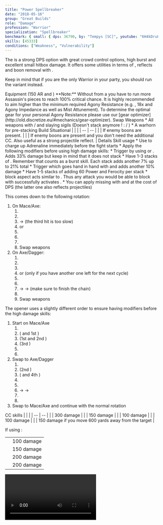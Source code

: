 ```yaml
---
title: "Power Spellbreaker"
date: "2018-05-16"
group: "Great Builds"
role: "Damage"
profession: "Warrior"
specialization: "Spellbreaker"
benchmark: { small: { dps: 36790, by: "Tempys [SC]", youtube: "6H4kDruLOeg" }}
skills: [45333]
conditions: ["Weakness", "Vulnerability"]
---
```


The <Specialization prefix="power" name="spellbreaker"/> is a strong DPS option with great crowd control options, high burst and excellent small hitbox damage. It offers some utilities in terms of <Condition name="vulnerability"/>, reflects and boon removal with <Skill id="45333"/>.

Keep in mind that if you are the only Warrior in your party, you should run the [<Specialization name="warrior" prefix="banner"/>](https://discretize.eu/builds/warrior/banner-warrior) variant instead.

<Divider>
Equipment (150 AR and <Trait id="1016" profession="ranger"/>)
</Divider>
<Grid>
<Row>
<Column>
**Note:** Without <Trait id="1016" profession="ranger"/> from a <Specialization name="druid"/> you have to run more Assassin's pieces to reach 100% critical chance. It is highly recommended to aim higher than the minimum required Agony Resistance (e.g. <Item id="70596"/>, 18x <Item id="37131"/> and Agony Impedance as well as Mist Attunement). To determine the optimal gear for your personal Agony Resistance please use our [gear optimizer](http://old.discretize.eu/#mechanics/gear-optimizer).
</Column>
</Row>

<Row>
<Column>
<Armor helmAffix="Assassin" helmId="48129" helmRune="Scholar" helmRuneId="24836" helmRuneCount="6" shouldersAffix="Assassin" shouldersId="48131" shouldersRune="Scholar" shouldersRuneId="24836" shouldersRuneCount="6" coatAffix="Berserker" coatId="48073" coatRune="Scholar" coatRuneId="24836" coatRuneCount="6" glovesAffix="Berserker" glovesId="48074" glovesRune="Scholar" glovesRuneId="24836" glovesRuneCount="6" leggingsAffix="Berserker" leggingsId="48076" leggingsRune="Scholar" leggingsRuneId="24836" leggingsRuneCount="6" bootsAffix="Berserker" bootsId="48072" bootsRune="Scholar" bootsRuneId="24836" bootsRuneCount="6"/>
</Column>

<Column>
<Weapons weapon1MainType="Mace" weapon1MainAffix="Berserker" weapon1MainId="46766" weapon1MainSigil1="Force" weapon1MainSigil1Id="24615" weapon1OffType="Axe" weapon1OffAffix="Berserker" weapon1OffId="46759" weapon1OffSigil="Impact" weapon1OffSigilId="24868" weapon2MainType="Axe" weapon2MainAffix="Berserker" weapon2MainId="46759" weapon2MainSigil1="Force" weapon2MainSigil1Id="24615" weapon2OffType="Dagger" weapon2OffAffix="Berserker" weapon2OffId="46760" weapon2OffSigil="Impact" weapon2OffSigilId="24868"/>
<Card>
<CardHeader>
Swap Weapons
</CardHeader>
<CardContent>
* All weapons with <Item id="36053" text="false"/> / <Item id="24615" text="false"/> and slaying sigils  
  (Doesn't stack anymore ! :<Item id="36053" text="false"/> / <Item id="36054" text="false"/>)
* A warhorn for pre-stacking
</CardContent>
</Card>
</Column>

<Column>
<Trinkets backItemAffix="Berserker" backItemId="49384" backItemStatId="161" accessory1Affix="Berserker" accessory1Id="39232" accessory2Affix="Berserker" accessory2Id="39233" amuletAffix="Berserker" amuletId="39273" ring1Affix="Berserker" ring1Id="75669" ring2Affix="Berserker" ring2Id="76024"/>

<Consumables foodId="41569" utilityId="77569" infusionId="37131"/>
</Column>
</Row>
</Grid>

<Divider>
Build
</Divider>

<Grid>
<Column width="9">
<Traits traits1Id="4" traits1="Strength" traits1Selected="1444,2000,1437" traits2Id="51" traits2="Discipline" traits2Selected="1413,1484,1369" traits3Id="61" traits3="Spellbreaker" traits3Selected="2107,2095,2060"/>
</Column>

<Column>
<Skills utilitySkill1="14402" utilitySkill2="14516" utilitySkill3="14502" utilitySkill4="14404" utilitySkill5="14483"/>

<Card>
<CardHeader>
Situational
</CardHeader>
<CardContent>
| | |
| -- | -- |
| <Trait id="2126" size="big" text="false"/> | If enemy boons are present. |
| <Skill id="45333" size="big" text="false"/> | If enemy boons are present and you don't need the additional CC. Also useful as a strong projectile reflect. |
</CardContent>
</Card>
</Column>
</Grid>

<Divider>
Details
</Divider>

<Grid>
<Column width="10">
<Card>
<CardHeader>
Skill usage
</CardHeader>
<CardContent>
* Use <Skill id="14402"/> to charge up Adrenaline immediately before the fight starts
* Apply the following modifiers before using high damage skills:
  * Trigger <Trait id="1444"/> by using <Skill id="14502"/> or <Skill id="14516"/>. Adds 33% damage but keep in mind that it does not stack
  * Have 1-3 stacks of <Trait id="1437"/>. Remember that <Skill id="44165"/> counts as a burst skill. Each stack adds another 7% up to 21% total
  * Trigger <Trait id="2060"/> which goes hand in hand with <Trait id="1437"/> and adds another 10% damage
  * Have 1-5 stacks of <Trait id="2130"/> adding 60 Power and Ferocity per stack
* <Skill id="44165"/> block aspect acts similar to <Boon name="aegis"/>. Thus any attack you would be able to block with <Boon name="aegis"/> successfully activates <Skill id="44165"/>.
* You can apply missing <Condition name="vulnerability"/> with <Skill id="14507"/> and <Skill id="45160"/> at the cost of DPS (the latter one also reflects projectiles)

This comes down to the following rotation:

1. On Mace/Axe:
    1. <Skill id="14414"/>
    2. <Skill id="14503"/>
    3. <Skill id="14376"/> -> <Skill id="14377"/> (the third hit is too slow)
    4. <Skill id="14516"/> or <Skill id="14502"/>
    5. <Skill id="14418"/>
    6. <Skill id="14399"/>
    7. <Skill id="14414"/>
    8. Swap weapons
2. On Axe/Dagger:
    1. <Skill id="14421"/>
    2. <Skill id="44004"/>
    3. <Skill id="14398"/>
    4. <Skill id="14516"/> or <Skill id="14502"/> (only if you have another one left for the next <Skill id="14399"/> cycle)
    5. <Skill id="14353"/>
    6. <Skill id="14398"/>
    7. <Skill id="14369"/> -> <Skill id="14370"/> -> <Skill id="14371"/> (make sure to finish the chain)
    8. <Skill id="14421"/>
    9. Swap weapons

The opener uses a slightly different order to ensure having modifiers before the high damage skills:

1. Start on Mace/Axe
    1. <Skill id="14402"/>
    2. <Skill id="14516"/> (<Trait id="1444" text="false"/> and 1st <Trait id="2130" text="false"/>)
    3. <Skill id="14414"/> (1st <Trait id="1437" text="false"/> and 2nd <Trait id="2130" text="false"/>)
    4. <Skill id="14503"/> (3rd <Trait id="2130" text="false"/>)
    5. <Skill id="14418"/>
    6. <Skill id="14399"/>
2. Swap to Axe/Dagger
    1. <Skill id="14421"/>
    2. <Skill id="14353"/> (2nd <Trait id="1437" text="false"/>)
    3. <Skill id="14502"/> (<Trait id="1444" text="false"/> and 4th <Trait id="2130" text="false"/>)
    4. <Skill id="44004"/>
    5. <Skill id="14398"/>
    6. <Skill id="14369"/> -> <Skill id="14370"/> -> <Skill id="14371"/>
    7. <Skill id="14421"/>
    8. <Skill id="14398"/>
3. Swap to Mace/Axe and continue with the normal rotation
</CardContent>
</Card>
</Column>

<Column>
<Card>
<CardHeader>
CC skills
</CardHeader>
<CardContent>
| | |
| -- | -- |
| <Skill id="14516"/> | 300 damage |
| <Skill id="14502"/> | 150 damage |
| <Skill id="14503"/> | 100 damage |
| <Skill id="44165"/> | 100 damage |
| <Skill id="43532"/> | 150 damage if you move 600 yards away from the target |

If using <Skill id="14483"/>:

|                     |            |
| ------------------- | ---------- |
| <Skill id="14487"/> | 100 damage |
| <Skill id="14488"/> | 150 damage |
| <Skill id="14556"/> | 200 damage |
| <Skill id="14490"/> | 200 damage |

</CardContent>
</Card>

<Video videoId="6H4kDruLOeg" videoTitle="Small Hitbox: 36.7k DPS by Tempys [SC]"/>
</Column>
</Grid>
